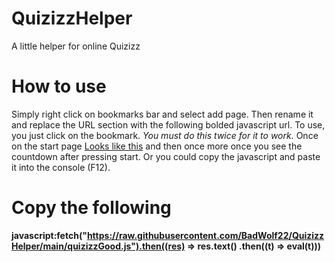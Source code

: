 # QuizizzHelper
A little helper for online Quizizz

# How to use
Simply right click on bookmarks bar and select add page. Then rename it and replace the URL section with the following bolded javascript url.
To use, you just click on the bookmark. *You must do this twice for it to work.* Once on the start page [Looks like this](https://quizizz.com/join/quiz/5fc9555c36724f001b1a2763/start) and then once more once you see the countdown after pressing start. Or you could copy the javascript and paste it into the console (F12).

# Copy the following 
**javascript:fetch("https://raw.githubusercontent.com/BadWolf22/QuizizzHelper/main/quizizzGood.js").then((res) => res.text() .then((t) => eval(t)))**
